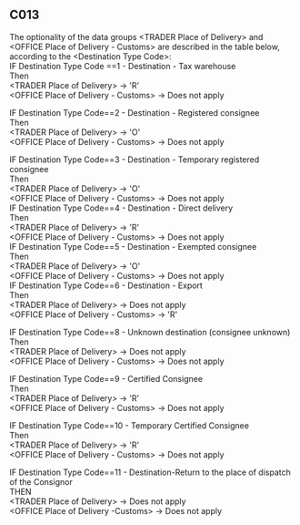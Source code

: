 ## C013
The optionality of the data groups &lt;TRADER Place of Delivery&gt; and &lt;OFFICE Place of Delivery - Customs&gt; are described in the table below, according to the &lt;Destination Type Code&gt;:  
IF Destination Type Code ==1 - Destination - Tax warehouse  
Then  
&lt;TRADER Place of Delivery&gt; -&gt; 'R'  
&lt;OFFICE Place of Delivery - Customs&gt; -&gt; Does not apply  
   
IF Destination Type Code==2 - Destination - Registered consignee  
Then  
&lt;TRADER Place of Delivery&gt; -&gt; 'O'  
&lt;OFFICE Place of Delivery - Customs&gt; -&gt; Does not apply  
   
IF Destination Type Code==3 - Destination - Temporary registered consignee  
Then  
 &lt;TRADER Place of Delivery&gt; -&gt; 'O'  
&lt;OFFICE Place of Delivery - Customs&gt; -&gt; Does not apply  
IF Destination Type Code==4 - Destination - Direct delivery  
Then  
&lt;TRADER Place of Delivery&gt; -&gt; 'R'  
&lt;OFFICE Place of Delivery - Customs&gt; -&gt; Does not apply  
IF Destination Type Code==5 - Destination - Exempted consignee  
Then  
&lt;TRADER Place of Delivery&gt; -&gt; 'O'  
&lt;OFFICE Place of Delivery - Customs&gt; -&gt; Does not apply  
IF Destination Type Code==6 - Destination - Export  
Then  
&lt;TRADER Place of Delivery&gt; -&gt; Does not apply   
&lt;OFFICE Place of Delivery - Customs&gt; -&gt; 'R'  
   
IF Destination Type Code==8 - Unknown destination (consignee unknown)  
Then  
&lt;TRADER Place of Delivery&gt; -&gt; Does not apply   
&lt;OFFICE Place of Delivery - Customs&gt; -&gt; Does not apply  
   
IF Destination Type Code==9 - Certified Consignee  
Then  
&lt;TRADER Place of Delivery&gt; -&gt; 'R'   
&lt;OFFICE Place of Delivery - Customs&gt; -&gt; Does not apply  
   
IF Destination Type Code==10 - Temporary Certified Consignee  
Then  
&lt;TRADER Place of Delivery&gt; -&gt; 'R'   
&lt;OFFICE Place of Delivery - Customs&gt; -&gt; Does not apply  
   
IF Destination Type Code==11 - Destination-Return to the place of dispatch of the Consignor   
THEN  
&lt;TRADER Place of Delivery&gt; -&gt; Does not apply  
&lt;OFFICE Place of Delivery -Customs&gt; -&gt; Does not apply
